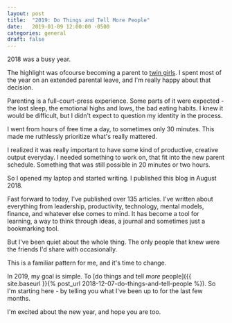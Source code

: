 ```yaml
---
layout: post
title:  "2019: Do Things and Tell More People"
date:   2019-01-09 12:00:00 -0500
categories: general
draft: false
---
```


2018 was a busy year.

The highlight was ofcourse becoming a parent to [twin girls](https://www.instagram.com/p/Bkg8IrjnVjb/). I spent most of the year on an extended parental leave, and I'm really happy about that decision.

Parenting is a full-court-press experience. Some parts of it were expected - the lost sleep, the emotional highs and lows, the bad eating habits. I knew it would be difficult, but I didn't expect to question my identity in the process. 

I went from hours of free time a day, to sometimes only 30 minutes. This made me ruthlessly prioritize what's really mattered.

I realized it was really important to have some kind of productive, creative output everyday. I needed something to work on, that fit into the new parent schedule. Something  that was still possible in 20 minutes or two hours. 

So I opened my laptop and started writing. I published this blog in August 2018. 

Fast forward to today, I've published over 135 articles. I've written about everything from leadership, productivity, technology, mental models, finance, and whatever else comes to mind. It has become a tool for learning, a way to think through ideas, a journal and sometimes just a bookmarking tool.

But I've been quiet about the whole thing. The only people that knew were the friends I'd share with occasionally.

This is a familiar pattern for me, and it's time to change.

In 2019, my goal is simple. To [do things and tell _more_ people]({{ site.baseurl }}{% post_url 2018-12-07-do-things-and-tell-people %}). So I'm starting here - by telling you what I've been up to for the last few months.

I'm excited about the new year, and hope you are too.